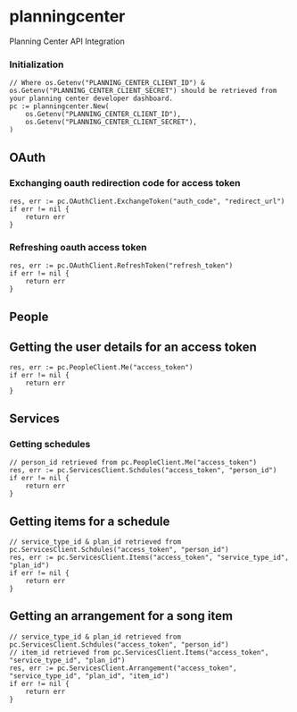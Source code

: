 # planningcenter
Planning Center API Integration

### Initialization

```
// Where os.Getenv("PLANNING_CENTER_CLIENT_ID") & os.Getenv("PLANNING_CENTER_CLIENT_SECRET") should be retrieved from your planning center developer dashboard.
pc := planningcenter.New(
	os.Getenv("PLANNING_CENTER_CLIENT_ID"),
	os.Getenv("PLANNING_CENTER_CLIENT_SECRET"),
)
```


## OAuth
### Exchanging oauth redirection code for access token

```
res, err := pc.OAuthClient.ExchangeToken("auth_code", "redirect_url")
if err != nil {
	return err
}
```

### Refreshing oauth access token

```
res, err := pc.OAuthClient.RefreshToken("refresh_token")
if err != nil {
	return err
}
```
## People
## Getting the user details for an access token

```
res, err := pc.PeopleClient.Me("access_token")
if err != nil {
	return err
}
```

## Services
### Getting schedules

```
// person_id retrieved from pc.PeopleClient.Me("access_token")
res, err := pc.ServicesClient.Schdules("access_token", "person_id")
if err != nil {
	return err
}
```


## Getting items for a schedule

```
// service_type_id & plan_id retrieved from pc.ServicesClient.Schdules("access_token", "person_id")
res, err := pc.ServicesClient.Items("access_token", "service_type_id", "plan_id")
if err != nil {
	return err
}
```

## Getting an arrangement for a song item

```
// service_type_id & plan_id retrieved from pc.ServicesClient.Schdules("access_token", "person_id")
// item_id retrieved from pc.ServicesClient.Items("access_token", "service_type_id", "plan_id")
res, err := pc.ServicesClient.Arrangement("access_token", "service_type_id", "plan_id", "item_id")
if err != nil {
	return err
}
```
